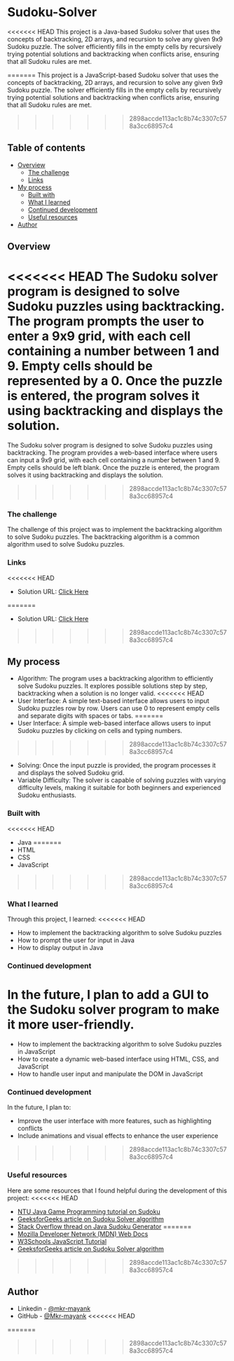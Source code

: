 # Sudoku-Solver
<<<<<<< HEAD
This project is a Java-based Sudoku solver that uses the concepts of backtracking, 2D arrays, and recursion to solve any given 9x9 Sudoku puzzle. The solver efficiently fills in the empty cells by recursively trying potential solutions and backtracking when conflicts arise, ensuring that all Sudoku rules are met.

=======
This project is a JavaScript-based Sudoku solver that uses the concepts of backtracking, 2D arrays, and recursion to solve any given 9x9 Sudoku puzzle. The solver efficiently fills in the empty cells by recursively trying potential solutions and backtracking when conflicts arise, ensuring that all Sudoku rules are met.
>>>>>>> 2898accde113ac1c8b74c3307c578a3cc68957c4

## Table of contents

- [Overview](#overview)
  - [The challenge](#the-challenge)
  - [Links](#links)
- [My process](#my-process)
  - [Built with](#built-with)
  - [What I learned](#what-i-learned)
  - [Continued development](#continued-development)
  - [Useful resources](#useful-resources)
- [Author](#author)

## Overview

<<<<<<< HEAD
The Sudoku solver program is designed to solve Sudoku puzzles using backtracking. The program prompts the user to enter a 9x9 grid, with each cell containing a number between 1 and 9. Empty cells should be represented by a 0. Once the puzzle is entered, the program solves it using backtracking and displays the solution.
=======
The Sudoku solver program is designed to solve Sudoku puzzles using backtracking. The program provides a web-based interface where users can input a 9x9 grid, with each cell containing a number between 1 and 9. Empty cells should be left blank. Once the puzzle is entered, the program solves it using backtracking and displays the solution.
>>>>>>> 2898accde113ac1c8b74c3307c578a3cc68957c4

### The challenge

The challenge of this project was to implement the backtracking algorithm to solve Sudoku puzzles. The backtracking algorithm is a common algorithm used to solve Sudoku puzzles.

### Links

<<<<<<< HEAD
- Solution URL: [Click Here](https://github.com/Mkr-mayank/Sudoku-Solver)

=======
- Solution URL: [Click Here](https://github.com/Mkr-mayank/Sudoku-Solver-web)
>>>>>>> 2898accde113ac1c8b74c3307c578a3cc68957c4

## My process

- Algorithm: The program uses a backtracking algorithm to efficiently solve Sudoku puzzles. It explores possible solutions step by step, backtracking when a solution is no longer valid.
<<<<<<< HEAD
- User Interface: A simple text-based interface allows users to input Sudoku puzzles row by row. Users can use 0 to represent empty cells and separate digits with spaces or tabs.
=======
- User Interface: A simple web-based interface allows users to input Sudoku puzzles by clicking on cells and typing numbers.
>>>>>>> 2898accde113ac1c8b74c3307c578a3cc68957c4
- Solving: Once the input puzzle is provided, the program processes it and displays the solved Sudoku grid.
- Variable Difficulty: The solver is capable of solving puzzles with varying difficulty levels, making it suitable for both beginners and experienced Sudoku enthusiasts.

### Built with

<<<<<<< HEAD
- Java
=======
- HTML
- CSS
- JavaScript
>>>>>>> 2898accde113ac1c8b74c3307c578a3cc68957c4

### What I learned

Through this project, I learned:
<<<<<<< HEAD
- How to implement the backtracking algorithm to solve Sudoku puzzles
- How to prompt the user for input in Java
- How to display output in Java

### Continued development

In the future, I plan to add a GUI to the Sudoku solver program to make it more user-friendly.
=======
- How to implement the backtracking algorithm to solve Sudoku puzzles in JavaScript
- How to create a dynamic web-based interface using HTML, CSS, and JavaScript
- How to handle user input and manipulate the DOM in JavaScript

### Continued development

In the future, I plan to:
- Improve the user interface with more features, such as highlighting conflicts
- Include animations and visual effects to enhance the user experience
>>>>>>> 2898accde113ac1c8b74c3307c578a3cc68957c4

### Useful resources

Here are some resources that I found helpful during the development of this project:
<<<<<<< HEAD
- [NTU Java Game Programming tutorial on Sudoku](https://www3.ntu.edu.sg/home/ehchua/programming/java/JavaGame_Sudoku.html)
- [GeeksforGeeks article on Sudoku Solver algorithm]( https://www.geeksforgeeks.org/sudoku-backtracking-7/)
- [Stack Overflow thread on Java Sudoku Generator](https://stackoverflow.com/questions/6963922/java-sudoku-generatoreasiest-solution)
=======
- [Mozilla Developer Network (MDN) Web Docs](https://developer.mozilla.org/en-US/)
- [W3Schools JavaScript Tutorial](https://www.w3schools.com/js/)
- [GeeksforGeeks article on Sudoku Solver algorithm]( https://www.geeksforgeeks.org/sudoku-backtracking-7/)
>>>>>>> 2898accde113ac1c8b74c3307c578a3cc68957c4

## Author

- Linkedin - [@mkr-mayank](https://www.linkedin.com/in/mkr-mayank/)
- GitHub - [@Mkr-mayank](https://github.com/Mkr-mayank)
<<<<<<< HEAD


=======
>>>>>>> 2898accde113ac1c8b74c3307c578a3cc68957c4
